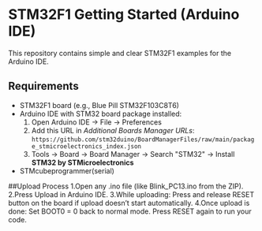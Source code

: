 
# STM32F1 Getting Started (Arduino IDE)

This repository contains simple and clear STM32F1 examples for the Arduino IDE.

## Requirements
- STM32F1 board (e.g., Blue Pill STM32F103C8T6)
- Arduino IDE with STM32 board package installed:
  1. Open Arduino IDE → File → Preferences
  2. Add this URL in *Additional Boards Manager URLs*:
     `https://github.com/stm32duino/BoardManagerFiles/raw/main/package_stmicroelectronics_index.json`
  3. Tools → Board → Board Manager → Search "STM32" → Install **STM32 by STMicroelectronics**
- STMcubeprogrammer(serial) 

 ##Upload Process
1.Open any .ino file (like Blink_PC13.ino from the ZIP).
2.Press Upload in Arduino IDE.
3.While uploading:
  Press and release RESET button on the board if upload doesn’t start automatically.
4.Once upload is done:
  Set BOOT0 = 0 back to normal mode.
  Press RESET again to run your code.

